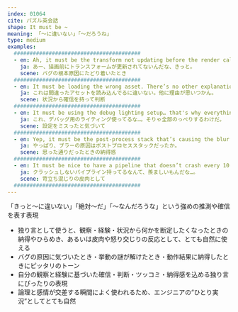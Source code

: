 ```yaml
---
index: 01064
cite: パズル英会話
shape: It must be ~
meaning: 「〜に違いない」「〜だろうね」
type: medium
examples:
  ########################################
  - en: Ah, it must be the transform not updating before the render call.
    ja: あー、描画前にトランスフォームが更新されてないんだな、きっと。
    scene: バグの根本原因にたどり着いたとき
  ########################################
  - en: It must be loading the wrong asset. There’s no other explanation.
    ja: これは間違ったアセットを読み込んでるに違いない。他に理由が思いつかん。
    scene: 状況から確信を持って判断
  ########################################
  - en: It must be using the debug lighting setup… that's why everything looks flat.
    ja: これ、デバッグ用のライティング使ってるな…。そりゃ全部のっぺりするわけだ。
    scene: 設定をミスったと気づいて
  ########################################
  - en: Yep, it must be the post-process stack that’s causing the blur.
    ja: やっぱり、ブラーの原因はポストプロセススタックだったか。
    scene: 思った通りだったときの納得感
  ########################################
  - en: It must be nice to have a pipeline that doesn’t crash every 10 minutes…
    ja: クラッシュしないパイプライン持ってるなんて、羨ましいもんだな…。
    scene: 苛立ち混じりの皮肉として
  ########################################
---
```


「きっと〜に違いない」「絶対〜だ」「〜なんだろうな」という強めの推測や確信を表す表現

- 独り言として使うと、観察・経験・状況から何かを断定したくなったときの納得やひらめき、あるいは皮肉や怒り交じりの反応として、とても自然に使える
- バグの原因に気づいたとき・挙動の謎が解けたとき・動作結果に納得したときにピッタリのトーン
- 自分の観察と経験に基づいた確信・判断・ツッコミ・納得感を込める独り言にぴったりの表現
- 論理と感情が交差する瞬間によく使われるため、エンジニアの“ひとり実況”としてとても自然
